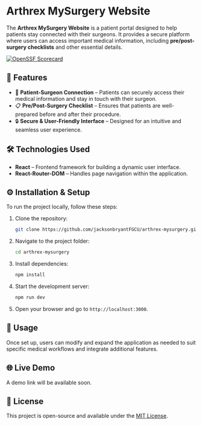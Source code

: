 # Arthrex MySurgery Website  

The **Arthrex MySurgery Website** is a patient portal designed to help patients stay connected with their surgeons. It provides a secure platform where users can access important medical information, including **pre/post-surgery checklists** and other essential details.  

[![OpenSSF Scorecard](htt‌ps://api.securityscorecards.dev/projects/github.com/{owner}/{repo}/badge)](htt‌ps://securityscorecards.dev/viewer/?uri=github.com/{owner}/{repo})

## 🚀 **Features**  
- 🏥 **Patient-Surgeon Connection** – Patients can securely access their medical information and stay in touch with their surgeon.  
- 📋 **Pre/Post-Surgery Checklist** – Ensures that patients are well-prepared before and after their procedure.  
- 🔒 **Secure & User-Friendly Interface** – Designed for an intuitive and seamless user experience.  

## 🛠 **Technologies Used**  
- **React** – Frontend framework for building a dynamic user interface.  
- **React-Router-DOM** – Handles page navigation within the application.  

## ⚙ **Installation & Setup**  
To run the project locally, follow these steps:  

1. Clone the repository:  
    ```bash
    git clone https://github.com/jacksonbryantFGCU/arthrex-mysurgery.git
    ```
2. Navigate to the project folder:  
    ```bash
    cd arthrex-mysurgery
    ```
3. Install dependencies:  
    ```bash
    npm install
    ```
4. Start the development server:  
    ```bash
    npm run dev
    ```
5. Open your browser and go to `http://localhost:3000`.  

## 🎯 **Usage**  
Once set up, users can modify and expand the application as needed to suit specific medical workflows and integrate additional features.  

## 🌐 **Live Demo**  
A demo link will be available soon.  

## 📜 **License**  
This project is open-source and available under the [MIT License](LICENSE).  
